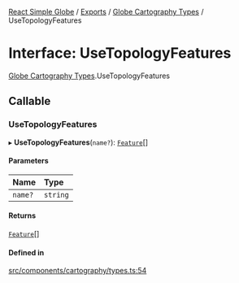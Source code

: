 [React Simple Globe](../README.md) / [Exports](../modules.md) / [Globe Cartography Types](../modules/Globe_Cartography_Types.md) / UseTopologyFeatures

# Interface: UseTopologyFeatures

[Globe Cartography Types](../modules/Globe_Cartography_Types.md).UseTopologyFeatures

## Callable

### UseTopologyFeatures

▸ **UseTopologyFeatures**(`name?`): [`Feature`](Globe_Cartography_Types.Feature.md)[]

#### Parameters

| Name | Type |
| :------ | :------ |
| `name?` | `string` |

#### Returns

[`Feature`](Globe_Cartography_Types.Feature.md)[]

#### Defined in

[src/components/cartography/types.ts:54](https://github.com/Gaushao/d3-react-globe/blob/636f719/src/components/cartography/types.ts#L54)
